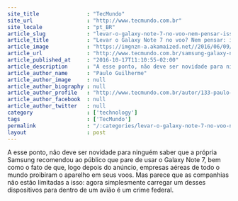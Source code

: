 ```yaml
---
site_title               : "TecMundo"
site_url                 : "http://www.tecmundo.com.br"
site_locale              : "pt_BR"
article_slug             : "levar-o-galaxy-note-7-no-voo-nem-pensar-isso-virou-crime-federal-nos-eua"
article_title            : "Levar o Galaxy Note 7 no voo? Nem pensar: isso virou crime federal nos EUA"
article_image            : "https://imgnzn-a.akamaized.net//2016/06/09/09111417430707-t1200x480.jpg"
article_url              : "http://www.tecmundo.com.br/samsung-galaxy-note-7/110599-levar-galaxy-note-7-voo-pensar-virou-crime-federal-eua.htm"
article_published_at     : "2016-10-17T11:10:55-02:00"
article_description      : "A esse ponto, não deve ser novidade para ninguém saber que a própria Samsung recomendou ao público que pare de usar o Galaxy Note 7, bem como o fato de que, logo depois do anúncio, empresas aéreas de todo o mundo proibiram o aparelho em seus voos. Mas parece que as companhias não estão limitadas a isso: agora simplesmente carregar um desses dispositivos para dentro de um avião é um crime federal."
article_author_name      : "Paulo Guilherme"
article_author_image     : null
article_author_biography : null
article_author_profile   : "http://www.tecmundo.com.br/autor/133-paulo-guilherme/"
article_author_facebook  : null
article_author_twitter   : null
category                 : ['technology']
tags                     : ['TecMundo']
permalink                : "/:categories/levar-o-galaxy-note-7-no-voo-nem-pensar-isso-virou-crime-federal-nos-eua/"
layout                   : post
---
```


A esse ponto, não deve ser novidade para ninguém saber que a própria Samsung recomendou ao público que pare de usar o Galaxy Note 7, bem como o fato de que, logo depois do anúncio, empresas aéreas de todo o mundo proibiram o aparelho em seus voos. Mas parece que as companhias não estão limitadas a isso: agora simplesmente carregar um desses dispositivos para dentro de um avião é um crime federal.
